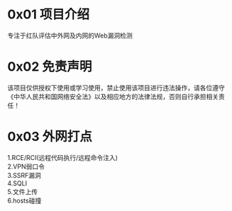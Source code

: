 # 0x01 项目介绍
专注于红队评估中外网及内网的Web漏洞检测

# 0x02 免责声明
该项目仅供授权下使用或学习使用，禁止使用该项目进行违法操作，请各位遵守《中华人民共和国网络安全法》以及相应地方的法律法规，否则自行承担相关责任！

# 0x03 外网打点
1.RCE/RCI(远程代码执⾏/远程命令注入)  
2.VPN弱⼝令  
3.SSRF漏洞  
4.SQLI  
5.⽂件上传  
6.hosts碰撞  
